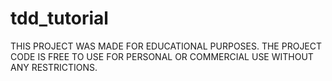# tdd_tutorial
THIS PROJECT WAS MADE FOR EDUCATIONAL PURPOSES.
THE PROJECT CODE IS FREE TO USE FOR PERSONAL OR COMMERCIAL USE WITHOUT ANY RESTRICTIONS.

